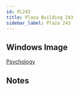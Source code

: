```yaml
---
id: PL243
title: Plaza Building 243
sidebar_label: Plaza 243
---
```


## Windows Image
[Psychology](image-win-psychlogy.md)

## Notes
